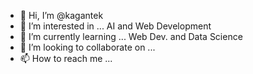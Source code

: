 - 👋 Hi, I’m @kagantek
- 👀 I’m interested in ... AI and Web Development
- 🌱 I’m currently learning ... Web Dev. and Data Science 
- 💞️ I’m looking to collaborate on ...
- 📫 How to reach me ...

<!---
kagantek/kagantek is a ✨ special ✨ repository because its `README.md` (this file) appears on your GitHub profile.
You can click the Preview link to take a look at your changes.
--->
